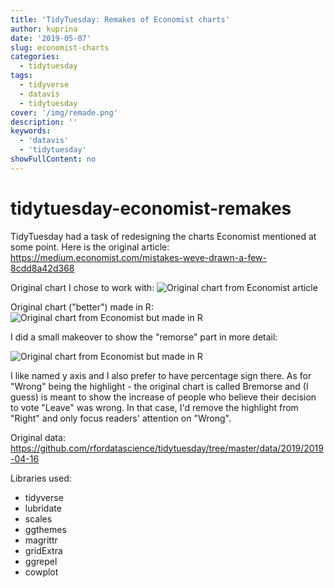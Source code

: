```yaml
---
title: 'TidyTuesday: Remakes of Economist charts'
author: kuprina
date: '2019-05-07'
slug: economist-charts
categories:
  - tidytuesday
tags:
  - tidyverse
  - datavis
  - tidytuesday
cover: '/img/remade.png'
description: ''
keywords:
  - 'datavis'
  - 'tidytuesday'
showFullContent: no
---
```


# tidytuesday-economist-remakes
TidyTuesday had a task of redesigning the charts Economist mentioned at some point. Here is the original article: https://medium.economist.com/mistakes-weve-drawn-a-few-8cdd8a42d368

Original chart I chose to work with:
![Original chart from Economist article](https://cdn-images-1.medium.com/max/1043/1*9GzHVtm4y_LeVmFCjqV3Ww.png)

Original chart ("better") made in R:
![Original chart from Economist but made in R](/img/original_r.png)

I did a small makeover to show the "remorse" part in more detail:

![Original chart from Economist but made in R](/img/remade.png)

I like named y axis and I also prefer to have percentage sign there. As for "Wrong" being the highlight - the original chart is called Bremorse and (I guess) is meant to show the increase of people who believe their decision to vote "Leave" was wrong. In that case, I'd remove the highlight from "Right" and only focus readers' attention on "Wrong".

Original data: https://github.com/rfordatascience/tidytuesday/tree/master/data/2019/2019-04-16 

Libraries used: 

- tidyverse
- lubridate
- scales
- ggthemes
- magrittr
- gridExtra
- ggrepel
- cowplot
